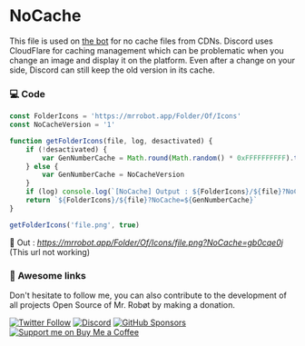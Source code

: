 # NoCache

This file is used on [the bot](https://mrrobot.app) for no cache files from CDNs. 
Discord uses CloudFlare for caching management which can be problematic when you change an image and display it on the platform. 
Even after a change on your side, Discord can still keep the old version in its cache.

### 💻 Code

```js
const FolderIcons = 'https://mrrobot.app/Folder/Of/Icons'
const NoCacheVersion = '1'

function getFolderIcons(file, log, desactivated) {
    if (!desactivated) {
        var GenNumberCache = Math.round(Math.random() * 0xFFFFFFFFFF).toString(30)
    } else {
        var GenNumberCache = NoCacheVersion
    }
    if (log) console.log(`[NoCache] Output : ${FolderIcons}/${file}?NoCache=${GenNumberCache}`)
    return `${FolderIcons}/${file}?NoCache=${GenNumberCache}`
}

getFolderIcons('file.png', true)
``` 

🔬 Out : _https://mrrobot.app/Folder/Of/Icons/file.png?NoCache=gb0cqe0j_ (This url not working)

### 🎈 Awesome links
Don't hesitate to follow me, you can also contribute to the development of all projects Open Source of Mr. Robøt by making a donation.

[![Twitter Follow](https://img.shields.io/twitter/follow/Thomasbnt_?color=%231DA1F2&label=Follow%20me&logo=Twitter&style=for-the-badge)](https://twitter.com/Thomasbnt_) [![Discord](https://img.shields.io/discord/715873768374796308?color=5865F2&label=Join%20us&logo=Discord&logoColor=white&style=for-the-badge)](https://mrrobot.app/discord) [![GitHub Sponsors](https://img.shields.io/badge/Sponsor%20me-%23EA54AE.svg?&style=for-the-badge&logo=github-sponsors&logoColor=white)](https://github.com/sponsors/thomasbnt) [![Support me on Buy Me a Coffee](https://img.shields.io/badge/-Support%20me-%23FFDD00?style=for-the-badge&logo=buy-me-a-coffee&logoColor=black)](https://www.buymeacoffee.com/thomasbnt?via=thomasbnt)

